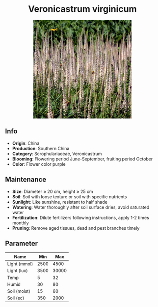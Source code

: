 <h1 align='center'>Veronicastrum virginicum</h1>
<p align="center">
    <img 
        align='center'
        width='320'
        src="../images/veronicastrum virginicum.png" 
        alt='Veronicastrum virginicum' />
</p>

## Info

 - **Origin**: China
 - **Production**: Southern China
 - **Category**: Scrophulariaceae, Veronicastrum
 - **Blooming**: Flowering period June-September, fruiting period October
 - **Color**: Flower color purple

## Maintenance

 - **Size**: Diameter ≥ 20 cm, height ≥ 25 cm
 - **Soil**: Soil with loose texture or soil with specific nutrients
 - **Sunlight**: Like sunshine, resistant to half shade
 - **Watering**: Water thoroughly after soil surface dries, avoid saturated water
 - **Fertilization**: Dilute fertilizers following instructions, apply 1-2 times monthly
 - **Pruning**: Remove aged tissues, dead and pest branches timely

## Parameter

| Name         | Min  | Max   |
|--------------|------|-------|
| Light (mmol) | 2500 | 4500  |
| Light (lux)  | 3500 | 30000 |
| Temp         | 5    | 32    |
| Humid        | 30   | 80    |
| Soil (moist) | 15   | 60    |
| Soil (ec)    | 350  | 2000  |